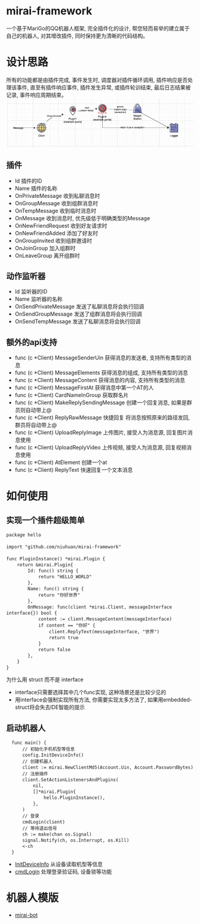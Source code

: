mirai-framework
=====
一个基于MariGo的QQ机器人框架, 完全插件化的设计, 帮您轻而易举的建立属于自己的机器人, 对其增改插件, 同时保持更为清晰的代码结构。

# 设计思路

所有的功能都是由插件完成, 事件发生时, 调度器对插件循环调用, 插件响应是否处理该事件, 直至有插件响应事件, 插件发生异常, 或插件轮训结束, 最后日志结果被记录, 事件响应周期结束。
![img.png](images/invoke.png)

## 插件

- Id 插件的ID
- Name 插件的名称
- OnPrivateMessage 收到私聊消息时
- OnGroupMessage 收到组群消息时
- OnTempMessage 收到临时消息时
- OnMessage 收到消息时, 优先级低于明确类型的Message
- OnNewFriendRequest 收到好友请求时
- OnNewFriendAdded 添加了好友时
- OnGroupInvited 收到组群邀请时
- OnJoinGroup 加入组群时
- OnLeaveGroup 离开组群时

## 动作监听器

- Id 监听器的ID
- Name 监听器的名称
- OnSendPrivateMessage 发送了私聊消息将会执行回调
- OnSendGroupMessage 发送了组群消息将会执行回调
- OnSendTempMessage 发送了私聊消息将会执行回调

## 额外的api支持

- func (c *Client) MessageSenderUin 获得消息的发送者, 支持所有类型的消息
- func (c *Client) MessageElements 获得消息的组成, 支持所有类型的消息
- func (c *Client) MessageContent 获得消息的内容, 支持所有类型的消息
- func (c *Client) MessageFirstAt 获得消息中第一个AT的人
- func (c *Client) CardNameInGroup 获取群名片
- func (c *Client) MakeReplySendingMessage 创建一个回复消息, 如果是群员则自动带上@
- func (c *Client) ReplyRawMessage 快捷回复 将消息按照原来的路径发回, 群员将自动带上@
- func (c *Client) UploadReplyImage 上传图片, 接受人为消息源, 回复图片消息使用
- func (c *Client) UploadReplyVideo 上传视频, 接受人为消息源, 回复视频消息使用
- func (c *Client) AtElement 创建一个at
- func (c *Client) ReplyText 快速回复一个文本消息

# 如何使用

## 实现一个插件超级简单

```text
package hello

import "github.com/niuhuan/mirai-framework"

func PluginInstance() *mirai.Plugin {
	return &mirai.Plugin{
		Id: func() string {
			return "HELLO_WORLD"
		},
		Name: func() string {
			return "你好世界"
		},
		OnMessage: func(client *mirai.Client, messageInterface interface{}) bool {
			content := client.MessageContent(messageInterface)
			if content == "你好" {
				client.ReplyText(messageInterface, "世界")
				return true
			}
			return false
		},
	}
}
```

为什么用 struct 而不是 interface

- interface只需要选择其中几个func实现, 这种场景还是比较少见的
- 用interface会强制实现所有方法, 你需要实现太多方法了, 如果用embedded-struct将会失去IDE智能的提示

## 启动机器人

```text
  func main() {
      // 初始化手机机型等信息
      config.InitDeviceInfo()
      // 创建机器人
      client := mirai.NewClientMd5(Account.Uin, Account.PasswordBytes)
      // 注册插件
      client.SetActionListenersAndPlugins(
          nil,
          []*mirai.Plugin{
              hello.PluginInstance(),
          },
      )
      // 登录
      cmdLogin(client)
      // 等待退出信号
	  ch := make(chan os.Signal)
	  signal.Notify(ch, os.Interrupt, os.Kill)
	  <-ch
  }
```

- [InitDeviceInfo](https://github.com/niuhuan/mirai-bot/blob/master/config/device.go) 从设备读取机型等信息
- [cmdLogin](https://github.com/niuhuan/mirai-bot/blob/master/login/login.go) 处理登录验证码, 设备锁等功能

# 机器人模版

- [mirai-bot](https://github.com/niuhuan/mirai-bot)
